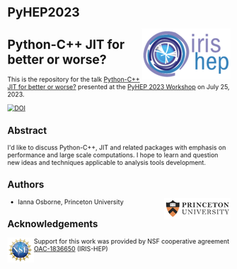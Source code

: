# PyHEP2023
<div>
<img src="slides/img/IRIS-HEP%20logo.png" width="200" align="right"/>
</div>

# Python-C++ JIT for better or worse?

This is the repository for the talk [Python-C++ JIT for better or worse?](https://indico.cern.ch/event/1234156/timetable/#20230725.detailed) presented at the [PyHEP 2023 Workshop](https://indico.cern.ch/event/1234156/) on July 25, 2023.

[![DOI](https://zenodo.org/badge/DOI/10.5281/zenodo.7081586.svg)](https://doi.org/10.5281/zenodo.7081586)

## Abstract

I'd like to discuss Python-C++, JIT and related packages with emphasis on performance and large scale computations. I hope to learn and question new ideas and techniques applicable to analysis tools development.

## Authors
<div>
<img src="slides/img/Princeton%20logo.png" width="150" align="right"/>
</div>

- Ianna Osborne, Princeton University

## Acknowledgements
<div>
<img src="slides/img/NSF%20logo.png" width="60" align="left"/>
</div>

Support for this work was provided by NSF cooperative agreement [OAC-1836650](https://www.nsf.gov/awardsearch/showAward?AWD_ID=1836650) (IRIS-HEP)

